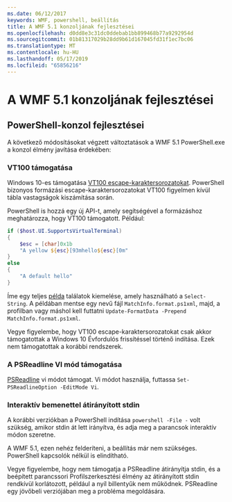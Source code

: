 ```yaml
---
ms.date: 06/12/2017
keywords: WMF, powershell, beállítás
title: A WMF 5.1 konzoljának fejlesztései
ms.openlocfilehash: d0dd8e3c31dc0ddebab1bb899468b77a9292954d
ms.sourcegitcommit: 01b81317029b28dd9b61d167045fd31f1ec7bc06
ms.translationtype: MT
ms.contentlocale: hu-HU
ms.lasthandoff: 05/17/2019
ms.locfileid: "65856216"
---
```

# <a name="console-improvements-in-wmf-51"></a>A WMF 5.1 konzoljának fejlesztései

## <a name="powershell-console-improvements"></a>PowerShell-konzol fejlesztései

A következő módosításokat végzett változtatások a WMF 5.1 PowerShell.exe a konzol élmény javítása érdekében:

### <a name="vt100-support"></a>VT100 támogatása

Windows 10-es támogatása [VT100 escape-karaktersorozatokat](/windows/console/console-virtual-terminal-sequences).
PowerShell bizonyos formázási escape-karaktersorozatokat VT100 figyelmen kívül tábla vastagságok kiszámítása során.

PowerShell is hozzá egy új API-t, amely segítségével a formázáshoz meghatározza, hogy VT100 támogatott. Például:

```powershell
if ($host.UI.SupportsVirtualTerminal)
{
    $esc = [char]0x1b
    "A yellow ${esc}[93mhello${esc}[0m"
}
else
{
    "A default hello"
}
```

Íme egy teljes [példa](https://gist.github.com/lzybkr/dcb973dccd54900b67783c48083c28f7) találatok kiemelése, amely használható a `Select-String`. A példában mentse egy nevű fájl `MatchInfo.format.ps1xml`, majd, a profilban vagy máshol kell futtatni `Update-FormatData -Prepend MatchInfo.format.ps1xml`.

Vegye figyelembe, hogy VT100 escape-karaktersorozatokat csak akkor támogatottak a Windows 10 Évfordulós frissítéssel történő indítása.
Ezek nem támogatottak a korábbi rendszerek.

### <a name="vi-mode-support-in-psreadline"></a>A PSReadline VI mód támogatása

[PSReadline](https://github.com/PowerShell/PSReadLine) vi módot támogat. Vi módot használja, futtassa `Set-PSReadlineOption -EditMode Vi`.

### <a name="redirected-stdin-with-interactive-input"></a>Interaktív bemenettel átirányított stdin

A korábbi verziókban a PowerShell indítása `powershell -File -` volt szükség, amikor stdin át lett irányítva, és adja meg a parancsok interaktív módon szeretne.

A WMF 5.1, ezen nehéz felderíteni, a beállítás már nem szükséges. PowerShell kapcsolók nélkül is elindítható.

Vegye figyelembe, hogy nem támogatja a PSReadline átirányítja stdin, és a beépített parancssori Profilszerkesztési élmény az átirányított stdin rendkívül korlátozott, például a nyíl billentyűk nem működnek. PSReadline egy jövőbeli verziójában meg a probléma megoldására.
